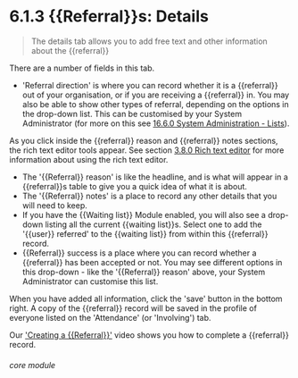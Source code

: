 # 6.1.3  <i class="fa fa-redo-alt"></i>  {{Referral}}s: Details

> The details tab allows you to add free text and other information about the {{referral}}



There are a number of fields in this tab.

- 'Referral direction' is where you can record whether it is a {{referral}} out of your organisation, or if you are receiving a {{referral}} in. You may also be able to show other types of referral, depending on the options in the drop-down list. This can be customised by your System Administrator (for more on this see [16.6.0 System Administration - Lists](/help/index/p/16.6.0)).

As you click inside the {{referral}} reason and {{referral}} notes sections, the rich text editor tools appear. See section [3.8.0 Rich text editor](/help/index/p/3.8.0) for more information about using the rich text editor. 

- The '{{Referral}} reason' is like the headline, and is what will appear in a {{referral}}s table to give you a quick idea of what it is about. 
- The '{{Referral}} notes' is a place to record any other details that you will need to keep.
- If you have the {{Waiting list}} Module enabled, you will also see a drop-down listing all the current {{waiting list}}s. Select one to add the '{{user}} referred' to the {{waiting list}} from within this {{referral}} record.  
- {{Referral}} success is a place where you can record whether a {{referral}} has been accepted or not. You may see different options in this drop-down - like the '{{Referral}} reason' above, your System Administrator can customise this list. 

When you have added all information, click the 'save' button in the bottom right. A copy of the {{referral}} record will be saved in the profile of everyone listed on the 'Attendance' (or 'Involving') tab. 

Our ['Creating a {{Referral}}'](/help/index/p/51.3.1) video shows you how to complete a {{referral}} record.


###### core module

